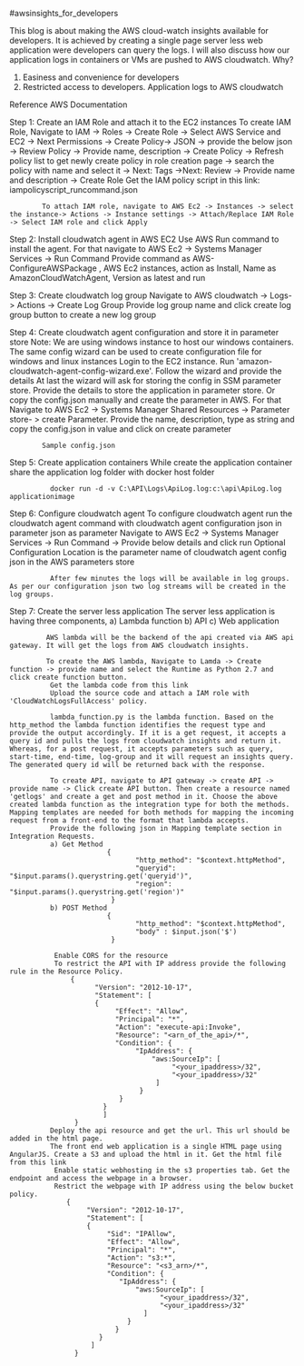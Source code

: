 #awsinsights_for_developers

This blog is about making the AWS cloud-watch insights available for developers. It is achieved by creating a single page server less web application were developers can query the logs.  I will also discuss how our application logs in containers or VMs are pushed to AWS cloudwatch.
Why?

1. Easiness and convenience for developers
2. Restricted access to developers.
Application logs to AWS cloudwatch

Reference AWS Documentation 

Step 1: Create an IAM Role and attach it to the EC2 instances
             To create IAM Role, Navigate to IAM -> Roles -> Create Role -> Select AWS Service and EC2 -> Next Permissions -> Create Policy-> JSON -> provide the below json -> Review Policy -> Provide name, description -> Create Policy -> Refresh policy list to get newly create policy in role creation page -> search the policy with name and select it -> Next: Tags ->Next: Review -> Provide name and description -> Create Role
            Get the IAM policy script in this link: iampolicyscript_runcommand.json

            To attach IAM role, navigate to AWS Ec2 -> Instances -> select the instance-> Actions -> Instance settings -> Attach/Replace IAM Role -> Select IAM role and click Apply

Step 2: Install cloudwatch agent in AWS EC2
            Use AWS Run command to install the agent. For that navigate to AWS Ec2 -> Systems Manager Services -> Run Command
Provide command as AWS-ConfigureAWSPackage , AWS Ec2 instances, action as Install, Name as AmazonCloudWatchAgent, Version as latest and run


Step 3:  Create cloudwatch log group
              Navigate to AWS cloudwatch -> Logs-> Actions -> Create Log Group
              Provide log group name and click create log group button to create a new log group

Step 4: Create cloudwatch agent configuration and store it in parameter store
             Note: We are using windows instance to host our windows containers. The same config wizard can be used to create configuration file for windows and linux instances
             Login to the EC2 instance. Run 'amazon-cloudwatch-agent-config-wizard.exe'. Follow the wizard and provide the details
             At last the wizard will ask for storing the config in SSM parameter store. Provide the details to store the application in parameter store. Or copy the config.json manually and create the parameter in AWS. For that Navigate to AWS Ec2 -> Systems Manager Shared Resources -> Parameter store- > create Parameter. Provide the name, description, type as string and copy the config.json in value and click on create parameter

            Sample config.json

Step 5: Create application containers
             While create the application container share the application log folder with docker host folder

              docker run -d -v C:\API\Logs\ApiLog.log:c:\api\ApiLog.log applicationimage

Step 6: Configure cloudwatch agent
             To configure cloudwatch agent run the cloudwatch agent command with cloudwatch agent configuration json in parameter json as parameter
              Navigate to AWS Ec2 -> Systems Manager Services -> Run Command -> Provide below details and click run
              Optional Configuration Location is the parameter name of cloudwatch agent config json in the AWS parameters store




              After few minutes the logs will be available in log groups. As per our configuration json two log streams will be created in the log groups.




Step 7: Create the server less application
             The server less application is having three components,
              a) Lambda function
              b) API
              c) Web application

             AWS lambda will be the backend of the api created via AWS api gateway. It will get the logs from AWS cloudwatch insights.

             To create the AWS lambda, Navigate to Lamda -> Create function -> provide name and select the Runtime as Python 2.7 and click create function button.            
              Get the lambda code from this link
              Upload the source code and attach a IAM role with 'CloudWatchLogsFullAccess' policy.

              lambda_function.py is the lambda function. Based on the http_method the lambda function identifies the request type and provide the output accordingly. If it is a get request, it accepts a query id and pulls the logs from cloudwatch insights and return it. Whereas, for a post request, it accepts parameters such as query, start-time, end-time, log-group and it will request an insights query. The generated query id will be returned back with the response.

              To create API, navigate to API gateway -> create API -> provide name -> Click create API button. Then create a resource named 'getlogs' and create a get and post method in it. Choose the above created lambda function as the integration type for both the methods. Mapping templates are needed for both methods for mapping the incoming request from a front-end to the format that lambda accepts. 
              Provide the following json in Mapping template section in Integration Requests.
              a) Get Method
                            {
                                   "http_method": "$context.httpMethod",
                                   "queryid": "$input.params().querystring.get('queryid')",
                                   "region": "$input.params().querystring.get('region')"
                             }
              b) POST Method
                            {
                                   "http_method": "$context.httpMethod",
                                   "body" : $input.json('$') 
                             }

               Enable CORS for the resource
               To restrict the API with IP address provide the following rule in the Resource Policy.
                   {
                         "Version": "2012-10-17",
                         "Statement": [
                         {
                              "Effect": "Allow",
                              "Principal": "*",
                              "Action": "execute-api:Invoke",
                              "Resource": "<arn_of_the_api>/*",
                              "Condition": {
                                   "IpAddress": {
                                       "aws:SourceIp": [
                                            "<your_ipaddress>/32",
                                            "<your_ipaddress>/32"
                                        ]
                                    }
                               }
                           }
                           ]
                    }
              Deploy the api resource and get the url. This url should be added in the html page.
              The front end web application is a single HTML page using AngularJS. Create a S3 and upload the html in it. Get the html file from this link
               Enable static webhosting in the s3 properties tab. Get the endpoint and access the webpage in a browser.
               Restrict the webpage with IP address using the below bucket policy.
                  {
                       "Version": "2012-10-17",
                       "Statement": [
                       {
                            "Sid": "IPAllow",
                            "Effect": "Allow",
                            "Principal": "*",
                            "Action": "s3:*",
                            "Resource": "<s3_arn>/*",
                            "Condition": {
                               "IpAddress": {
                                   "aws:SourceIp": [
                                         "<your_ipaddress>/32",
                                         "<your_ipaddress>/32"
                                     ]
                                 }
                              }
                          }
                        ]
                    }



